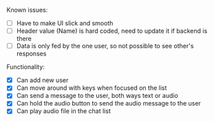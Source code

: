 Known issues:
  - [ ] Have to make UI slick and smooth
  - [ ] Header value (Name) is hard coded, need to update it if backend is there
  - [ ] Data is only fed by the one user, so not possible to see other's responses

Functionality:
  - [x] Can add new user
  - [x] Can move around with keys when focused on the list
  - [x] Can send a message to the user, both ways text or audio
  - [x] Can hold the audio button to send the audio message to the user
  - [x] Can play audio file in the chat list
